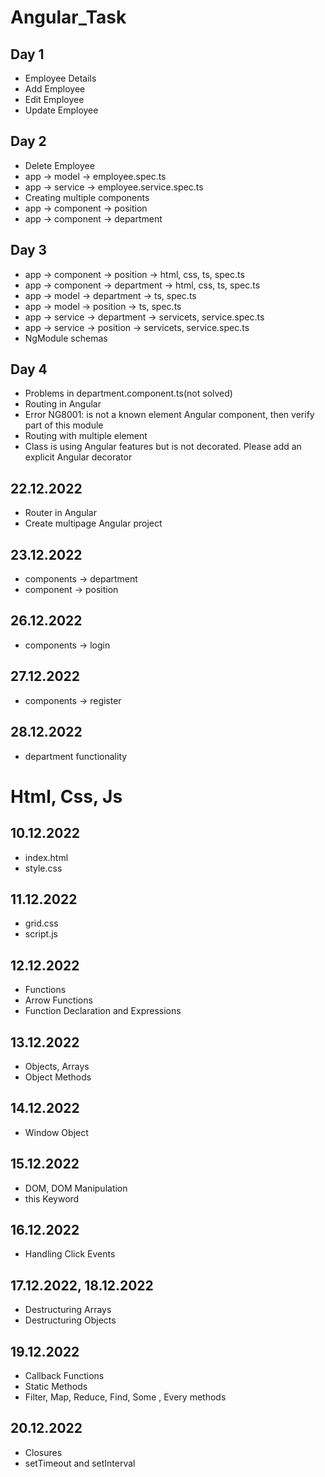 # Angular_Task

 ## Day 1
   * Employee Details
   * Add Employee
   * Edit Employee
   * Update Employee
## Day 2
   * Delete Employee
   * app -> model -> employee.spec.ts
   * app -> service -> employee.service.spec.ts
   * Creating multiple components
   * app -> component -> position
   * app -> component -> department
## Day 3
   * app -> component -> position -> html, css, ts, spec.ts
   * app -> component -> department -> html, css, ts, spec.ts
   * app -> model -> department -> ts, spec.ts
   * app -> model -> position -> ts, spec.ts
   * app -> service -> department -> servicets, service.spec.ts
   * app -> service -> position -> servicets, service.spec.ts
   * NgModule schemas
## Day 4
   * Problems in  department.component.ts(not solved)
   * Routing in Angular
   * Error NG8001: is not a known element Angular component, then verify part of this module
   * Routing with multiple element
   * Class is using Angular features but is not decorated. Please add an explicit Angular decorator
## 22.12.2022
   * Router in Angular
   * Create multipage Angular project
## 23.12.2022
   * components -> department
   * component -> position
## 26.12.2022
   * components -> login
## 27.12.2022
   * components -> register
## 28.12.2022
   * department functionality

# Html, Css, Js

## 10.12.2022
   * index.html
   * style.css
## 11.12.2022
   * grid.css
   * script.js
## 12.12.2022
   * Functions
   * Arrow Functions
   * Function Declaration and Expressions
## 13.12.2022
   * Objects, Arrays
   * Object Methods
## 14.12.2022
   * Window Object
## 15.12.2022
   * DOM, DOM Manipulation
   * this Keyword
## 16.12.2022
   * Handling Click Events
## 17.12.2022, 18.12.2022
   * Destructuring Arrays
   * Destructuring Objects
## 19.12.2022
   * Callback Functions
   * Static Methods
   * Filter, Map, Reduce, Find, Some , Every methods
## 20.12.2022
   * Closures
   * setTimeout and setInterval